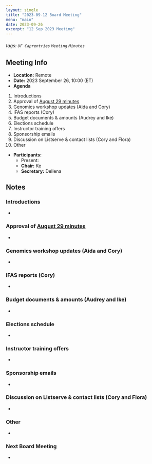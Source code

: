 ```yaml
---
layout: single
title: "2023-09-12 Board Meeting"
menu: "main"
date: 2023-09-26
excerpt: "12 Sep 2023 Meeting"
---
```


###### tags: `UF Caprentries` `Meeting` `Minutes`

## Meeting Info

- **Location:** Remote
- **Date:** 2023 September 26, 10:00 (ET)
- **Agenda**

1. Introductions
2. Approval of [August 29 minutes](https://www.uf-carpentries.org/minutes/board-2023-08-29/)
3. Genomics workshop updates (Aida and Cory)
4. IFAS reports (Cory)
5. Budget documents & amounts (Audrey and Ike)
7. Elections schedule
8. Instructor training offers
9. Sponsorship emails
10. Discussion on Listserve & contact lists (Cory and Flora)
11. Other

- **Participants:**
    - Present: 
    - **Chair:** Ke
    - **Secretary:** Dellena

## Notes
<!-- Other important details discussed during the meeting can be entered here. -->

### Introductions
* 

### Approval of [August 29 minutes](https://www.uf-carpentries.org/minutes/board-2023-08-29/)
* 

### Genomics workshop updates (Aida and Cory)
* 

### IFAS reports (Cory)
* 

### Budget documents & amounts (Audrey and Ike)
* 

### Elections schedule
* 

### Instructor training offers
* 

### Sponsorship emails
* 

### Discussion on Listserve & contact lists (Cory and Flora)
* 

### Other
* 

### Next Board Meeting
* 

